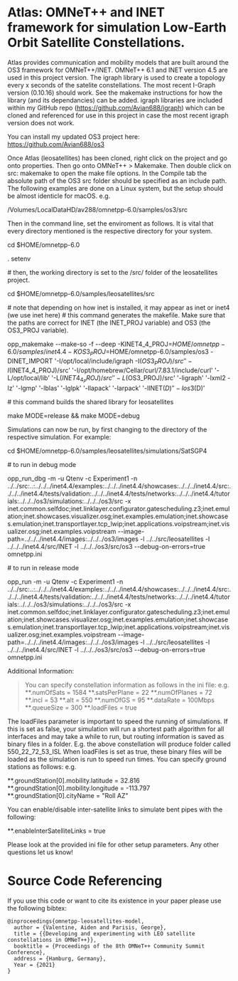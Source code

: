 # **Atlas**: OMNeT++ and INET framework for simulation Low-Earth Orbit Satellite Constellations.

Atlas provides communication and mobility models that are built around the OS3 framework for OMNeT++/INET. OMNeT++ 6.1 and INET version 4.5 are used in this project version. The igraph library is used to create a topology every x seconds of the satelite constellations. The most recent I-Graph version (0.10.16) should work. See the makemake instructions for how the library (and its dependancies) can be added. igraph libraries are included within my GitHub repo (https://github.com/Avian688/igraph) which can be cloned and referenced for use in this project in case the most recent igraph version does not work.

You can install my updated OS3 project here:
https://github.com/Avian688/os3

Once Atlas (leosatellites) has been cloned, right click on the project and go onto properties. Then go onto OMNeT++ > Makemake. Then double click on src: makemake to open the make file options. In the Compile tab the absolute path of the OS3 src folder should be specified as an include path. The following examples are done on a Linux system, but the setup should be almost identicle for macOS. e.g.

/Volumes/LocalDataHD/av288/omnetpp-6.0/samples/os3/src

Then in the command line, set the enviroment as follows. It is vital that every directory mentioned is the respective directory for your system.

cd $HOME/omnetpp-6.0

. setenv

\# then, the working directory is set to the /src/ folder of the leosatellites project.

cd $HOME/omnetpp-6.0/samples/leosatellites/src

\# note that depending on how inet is installed, it may appear as inet or inet4 (we use inet here) # this command generates the makefile. Make sure that the paths are correct for INET (the INET_PROJ variable) and OS3 (the OS3_PROJ variable).

opp_makemake --make-so -f --deep -KINET4_4_PROJ=$HOME/omnetpp-6.0/samples/inet4.4 -KOS3_PROJ=$HOME/omnetpp-6.0/samples/os3 -DINET_IMPORT '-I/opt/local/include/igraph -I$(OS3_PROJ)/src' '-I$(INET4_4_PROJ)/src' '-I/opt/homebrew/Cellar/curl/7.83.1/include/curl' '-L/opt/local/lib' '-L$(INET4_4_PROJ)/src' '-L$(OS3_PROJ)/src' '-ligraph' '-lxml2 -lz' '-lgmp' '-lblas' '-lglpk' '-llapack' '-larpack' '-lINET$(D)' '-los3$(D)'

\# this command builds the shared library for leosatellites

make MODE=release && make MODE=debug

Simulations can now be run, by first changing to the directory of the respective simulation. For example:

cd $HOME/omnetpp-6.0/samples/leosatellites/simulations/SatSGP4

\# to run in debug mode

opp_run_dbg  -m -u Qtenv -c Experiment1 -n ../../src:..:../../../inet4.4/examples:../../../inet4.4/showcases:../../../inet4.4/src:../../../inet4.4/tests/validation:../../../inet4.4/tests/networks:../../../inet4.4/tutorials:../../../os3/simulations:../../../os3/src -x inet.common.selfdoc;inet.linklayer.configurator.gatescheduling.z3;inet.emulation;inet.showcases.visualizer.osg;inet.examples.emulation;inet.showcases.emulation;inet.transportlayer.tcp_lwip;inet.applications.voipstream;inet.visualizer.osg;inet.examples.voipstream --image-path=../../../inet4.4/images:../../../os3/images -l ../../src/leosatellites -l ../../../inet4.4/src/INET -l ../../../os3/src/os3 --debug-on-errors=true omnetpp.ini

\# to run in release mode

opp_run  -m -u Qtenv -c Experiment1 -n ../../src:..:../../../inet4.4/examples:../../../inet4.4/showcases:../../../inet4.4/src:../../../inet4.4/tests/validation:../../../inet4.4/tests/networks:../../../inet4.4/tutorials:../../../os3/simulations:../../../os3/src -x inet.common.selfdoc;inet.linklayer.configurator.gatescheduling.z3;inet.emulation;inet.showcases.visualizer.osg;inet.examples.emulation;inet.showcases.emulation;inet.transportlayer.tcp_lwip;inet.applications.voipstream;inet.visualizer.osg;inet.examples.voipstream --image-path=../../../inet4.4/images:../../../os3/images -l ../../src/leosatellites -l ../../../inet4.4/src/INET -l ../../../os3/src/os3 --debug-on-errors=true omnetpp.ini

Additional Information:
> You can specify constellation information as follows in the ini file: e.g.
**.numOfSats = 1584
**.satsPerPlane = 22
**.numOfPlanes = 72
**.incl = 53
**.alt = 550
**.numOfGS = 95
**.dataRate = 100Mbps
**.queueSize = 300
**.loadFiles = true

The loadFiles parameter is important to speed the running of simulations. If this is set as false, your simulation will run a shortest path algorithm for all interfaces and may take a while to run, but routing information is saved as binary files in a folder. E.g. the above constellation will produce folder called 550_22_72_53_ISL When loadFiles is set as true, these binary files will be loaded as the simulation is run to speed run times. You can specify ground stations as follows: e.g.

**.groundStation[0].mobility.latitude = 32.816
**.groundStation[0].mobility.longitude = -113.797
**.groundStation[0].cityName = "Roll AZ"

You can enable/disable inter-satellite links to simulate bent pipes with the following:

**.enableInterSatelliteLinks = true

Please look at the provided ini file for other setup parameters. Any other questions let us know!

# Source Code Referencing
If you use this code or want to cite its existence in your paper please use the following bibtex:
```
@inproceedings{omnetpp-leosatellites-model,
  author = {Valentine, Aiden and Parisis, George},
  title = {{Developing and experimenting with LEO satellite constellations in OMNeT++}},
  booktitle = {Proceedings of the 8th OMNeT++ Community Summit Conference},
  address = {Hamburg, Germany},
  Year = {2021}
}
```
